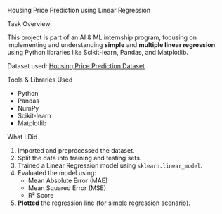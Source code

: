 Housing Price Prediction using Linear Regression

Task Overview

This project is part of an AI & ML internship program, focusing on implementing and understanding **simple** and **multiple linear regression** using Python libraries like Scikit-learn, Pandas, and Matplotlib.

Dataset used: [Housing Price Prediction Dataset](/content/Housing.csv)

Tools & Libraries Used

- Python
- Pandas
- NumPy
- Scikit-learn
- Matplotlib

What I Did

1. Imported and preprocessed the dataset.
2. Split the data into training and testing sets.
3. Trained a Linear Regression model using `sklearn.linear_model`.
4. Evaluated the model using:
   - Mean Absolute Error (MAE)
   - Mean Squared Error (MSE)
   - R² Score
5. **Plotted** the regression line (for simple regression scenario).
